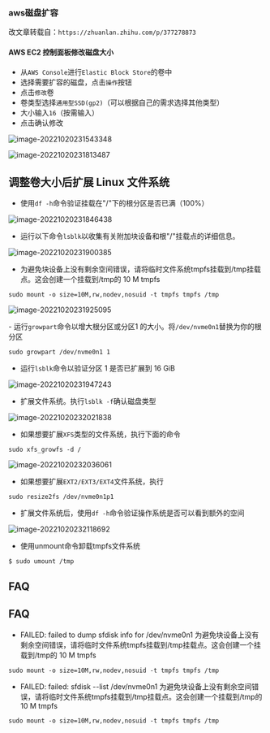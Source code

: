 ### aws磁盘扩容

改文章转载自：`https://zhuanlan.zhihu.com/p/377278873`

#### AWS EC2 控制面板修改磁盘大小

- 从`AWS Console`进行`Elastic Block Store`的卷中
- 选择需要扩容的磁盘，点击`操作`按钮
- 点击`修改`卷
- 卷类型选择`通用型SSD(gp2)`（可以根据自己的需求选择其他类型）
- 大小输入`16`（按需输入）
- 点击确认修改

![image-20221020231543348](C:\Users\Administrator\AppData\Roaming\Typora\typora-user-images\image-20221020231543348.png)

![image-20221020231813487](C:\Users\Administrator\AppData\Roaming\Typora\typora-user-images\image-20221020231813487.png)

## 调整卷大小后扩展 Linux 文件系统

- 使用`df -h`命令验证挂载在"/"下的根分区是否已满（100%）

![image-20221020231846438](C:\Users\Administrator\AppData\Roaming\Typora\typora-user-images\image-20221020231846438.png)

- 运行以下命令`lsblk`以收集有关附加块设备和根"/"挂载点的详细信息。

![image-20221020231900385](C:\Users\Administrator\AppData\Roaming\Typora\typora-user-images\image-20221020231900385.png)

- 为避免块设备上没有剩余空间错误，请将临时文件系统tmpfs挂载到/tmp挂载点。这会创建一个挂载到/tmp的 10 M tmpfs

```text
sudo mount -o size=10M,rw,nodev,nosuid -t tmpfs tmpfs /tmp
```

![image-20221020231925095](C:\Users\Administrator\AppData\Roaming\Typora\typora-user-images\image-20221020231925095.png)

\- 运行`growpart`命令以增大根分区或分区1 的大小。将`/dev/nvme0n1`替换为你的根分区

```text
sudo growpart /dev/nvme0n1 1
```

- 运行`lsblk`命令以验证分区 1 是否已扩展到 16 GiB

![image-20221020231947243](C:\Users\Administrator\AppData\Roaming\Typora\typora-user-images\image-20221020231947243.png)

- 扩展文件系统。执行`lsblk -f`确认磁盘类型

![image-20221020232021838](C:\Users\Administrator\AppData\Roaming\Typora\typora-user-images\image-20221020232021838.png)

- 如果想要扩展`XFS`类型的文件系统，执行下面的命令

```text
sudo xfs_growfs -d /
```

![image-20221020232036061](C:\Users\Administrator\AppData\Roaming\Typora\typora-user-images\image-20221020232036061.png)

- 如果想要扩展`EXT2/EXT3/EXT4`文件系统，执行

```text
sudo resize2fs /dev/nvme0n1p1
```

- 扩展文件系统后，使用`df -h`命令验证操作系统是否可以看到额外的空间

![image-20221020232118692](C:\Users\Administrator\AppData\Roaming\Typora\typora-user-images\image-20221020232118692.png)

- 使用unmount命令卸载tmpfs文件系统

```text
$ sudo umount /tmp
```

## FAQ

## FAQ

- FAILED: failed to dump sfdisk info for /dev/nvme0n1
  为避免块设备上没有剩余空间错误，请将临时文件系统tmpfs挂载到/tmp挂载点。这会创建一个挂载到/tmp的 10 M tmpfs

```text
sudo mount -o size=10M,rw,nodev,nosuid -t tmpfs tmpfs /tmp
```

- FAILED: failed: sfdisk --list /dev/nvme0n1
  为避免块设备上没有剩余空间错误，请将临时文件系统tmpfs挂载到/tmp挂载点。这会创建一个挂载到/tmp的 10 M tmpfs

```text
sudo mount -o size=10M,rw,nodev,nosuid -t tmpfs tmpfs /tmp
```